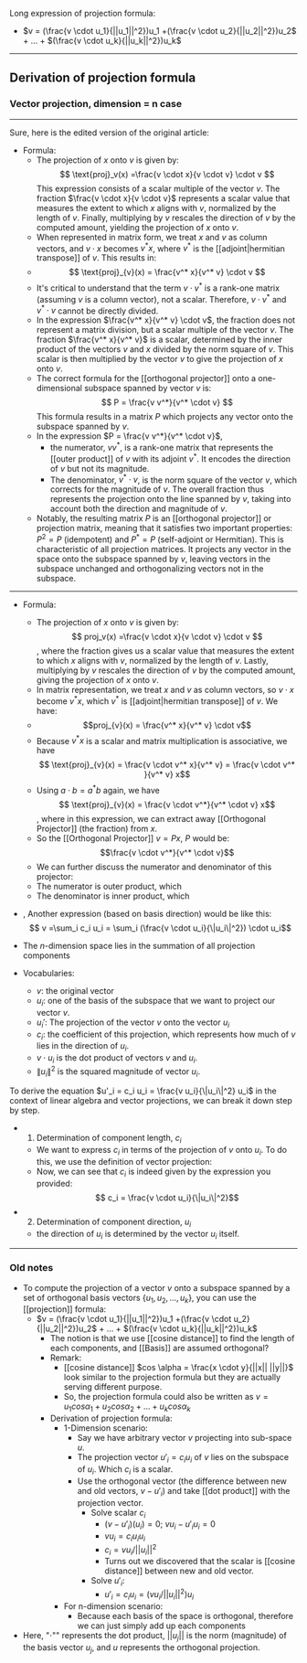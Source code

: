 
Long expression of projection formula: 
- $v = (\frac{v \cdot u_1}{||u_1||^2})u_1 +(\frac{v \cdot u_2}{||u_2||^2})u_2$ + $\dots$ + $(\frac{v \cdot u_k}{||u_k||^2})u_k$

---
## Derivation of projection formula

### Vector projection, dimension = n case

---

Sure, here is the edited version of the original article:

- Formula:
    - The projection of $x$ onto $v$ is given by: $$
\text{proj}_v(x) =\frac{v \cdot x}{v \cdot v} \cdot v
$$ This expression consists of a scalar multiple of the vector $v$. The fraction $\frac{v \cdot x}{v \cdot v}$ represents a scalar value that measures the extent to which $x$ aligns with $v$, normalized by the length of $v$. Finally, multiplying by $v$ rescales the direction of $v$ by the computed amount, yielding the projection of $x$ onto $v$. 
    - When represented in matrix form, we treat $x$ and $v$ as column vectors, and $v \cdot x$ becomes $v^* x$, where $v^*$ is the [[adjoint|hermitian transpose]] of $v$. This results in: 
    - $$
\text{proj}_{v}(x) = \frac{v^* x}{v^* v} \cdot v
$$
    - It's critical to understand that the term $v \cdot v^*$ is a rank-one matrix (assuming $v$ is a column vector), not a scalar. Therefore, $v \cdot v^*$ and $v^* \cdot v$ cannot be directly divided. 
    - In the expression $\frac{v^* x}{v^* v} \cdot v$, the fraction does not represent a matrix division, but a scalar multiple of the vector $v$. The fraction $\frac{v^* x}{v^* v}$ is a scalar, determined by the inner product of the vectors $v$ and $x$ divided by the norm square of $v$. This scalar is then multiplied by the vector $v$ to give the projection of $x$ onto $v$. 
    - The correct formula for the [[orthogonal projector]] onto a one-dimensional subspace spanned by vector $v$ is: $$ 
P = \frac{v v^*}{v^* \cdot v}
$$ This formula results in a matrix $P$ which projects any vector onto the subspace spanned by $v$.
    - In the expression $P = \frac{v v^*}{v^* \cdot v}$, 
	    - the numerator, $v v^*$, is a rank-one matrix that represents the [[outer product]] of $v$ with its adjoint $v^*$. It encodes the direction of $v$ but not its magnitude. 
	    - The denominator, $v^* \cdot v$, is the norm square of the vector $v$, which corrects for the magnitude of $v$. The overall fraction thus represents the projection onto the line spanned by $v$, taking into account both the direction and magnitude of $v$.
    - Notably, the resulting matrix $P$ is an [[orthogonal projector]] or projection matrix, meaning that it satisfies two important properties: $P^2 = P$ (idempotent) and $P^* = P$ (self-adjoint or Hermitian). This is characteristic of all projection matrices. It projects any vector in the space onto the subspace spanned by $v$, leaving vectors in the subspace unchanged and orthogonalizing vectors not in the subspace.

---
- Formula:
	- The projection of $x$ onto $v$ is given by: $$
proj_v(x) =\frac{v \cdot x}{v \cdot v} \cdot v
$$, where the fraction gives us a scalar value that measures the extent to which $x$ aligns with $v$, normalized by the length of $v$. Lastly, multiplying by $v$ rescales the direction of $v$ by the computed amount, giving the projection of $x$ onto $v$. 
	- In matrix representation, we treat $x$ and $v$ as column vectors, so $v \cdot x$ become $v^* x$, which $v^*$ is [[adjoint|hermitian transpose]] of $v$. We have: 
	- $$proj_{v}(x) = \frac{v^* x}{v^* v} \cdot v$$
	- Because $v^* x$ is a scalar and matrix multiplication is associative, we have $$
\text{proj}_{v}(x) = \frac{v \cdot v^*  x}{v^* v} = \frac{v \cdot v^* }{v^* v} x$$
	- Using $a \cdot b = a^* b$ again, we have $$
\text{proj}_{v}(x) = \frac{v \cdot v^*}{v^* \cdot v} x$$, where in this expression, we can extract away [[Orthogonal Projector]] (the fraction) from $x$. 
	- So the [[Orthogonal Projector]] $v = Px$, $P$ would be: $$\frac{v \cdot v^*}{v^* \cdot v}$$
	- We can further discuss the numerator and denominator of this projector:
	- The numerator is outer product, which
	- The denominator is inner product, which 


- , Another expression (based on basis direction) would be like this: $$
v =\sum_i c_i u_i = \sum_i (\frac{v \cdot u_i}{\|u_i\|^2}) \cdot u_i$$
- The $n$-dimension space lies in the summation of all projection components

- Vocabularies:
	- $v$: the original vector
	- $u_i$: one of the basis of the subspace that we want to project our vector $v$. 
	- $u_i'$: The projection of the vector $v$ onto the vector $u_i$
	- $c_i$: the coefficient of this projection, which represents how much of $v$ lies in the direction of $u_i$.
	- $v \cdot u_i$ is the dot product of vectors $v$ and $u_i$.
	- $\|u_i\|^2$ is the squared magnitude of vector $u_i$.

To derive the equation $u'_i = c_i u_i = \frac{v u_i}{\|u_i\|^2} u_i$ in the context of linear algebra and vector projections, we can break it down step by step.

- 1. Determination of component length, $c_i$ 
	- We want to express $c_i$ in terms of the projection of $v$ onto $u_i$. To do this, we use the definition of vector projection:
	- Now, we can see that $c_i$ is indeed given by the expression you provided:$$
c_i = \frac{v \cdot u_i}{\|u_i\|^2}$$
- 2. Determination of component direction, $u_i$
	- the direction of $u_i$​ is determined by the vector $u_i$ itself.


---

### Old notes

   - To compute the projection of a vector $v$ onto a subspace spanned by a set of orthogonal basis vectors $\{u_1, u_2, ..., u_k\}$, you can use the [[projection]] formula:
	 - $v = (\frac{v \cdot u_1}{||u_1||^2})u_1 +(\frac{v \cdot u_2}{||u_2||^2})u_2$ + $\dots$ + $(\frac{v \cdot u_k}{||u_k||^2})u_k$
		 - The notion is that we use [[cosine distance]] to find the length of each components, and [[Basis]] are assumed orthogonal?
		 - Remark:
			 - [[cosine distance]] $cos \alpha = \frac{x \cdot y}{||x|| ||y||}$ look similar to the projection formula but they are actually serving different purpose. 
			 - So, the projection formula could also be written as $v = u_1 cos \alpha_1 + u_2 cos \alpha_2 + \dots + u_k cos \alpha_k$ 
		 - Derivation of projection formula:
			 - 1-Dimension scenario:
				 - Say we have arbitrary vector $v$ projecting into sub-space $u$.
				 - The projection vector $u'_i = c_i u_i$ of $v$ lies on the subspace of $u_i$. Which $c_i$ is a scalar.
				 - Use the orthogonal vector (the difference between new and old vectors, $v - u'_i$) and take [[dot product]] with the projection vector. 
					 - Solve scalar $c_i$
						 - $(v - u'_i)(u_i) = 0$; $vu_i -u'_iu_i = 0$
						 - $vu_i = c_iu_i u_i$
						 - $c_i = vu_i / ||u_i||^2$
						 - Turns out we discovered that the scalar is [[cosine distance]] between new and old vector.
					 - Solve $u'_i$:
						 - $u'_i = c_i u_i = (vu_i / ||u_i||^2)u_i$
			 - For n-dimension scenario:
				 - Because each basis of the space is orthogonal, therefore we can just simply add up each components 
   - Here, "$\cdot$"" represents the dot product, $||u_j||$ is the norm (magnitude) of the basis vector $u_j$, and $u$ represents the orthogonal projection.
